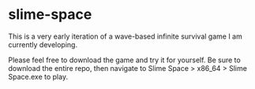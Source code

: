 # slime-space
This is a very early iteration of a wave-based infinite survival game I am currently developing.

Please feel free to download the game and try it for yourself.
Be sure to download the entire repo, then navigate to Slime Space > x86_64 > Slime Space.exe to play.
